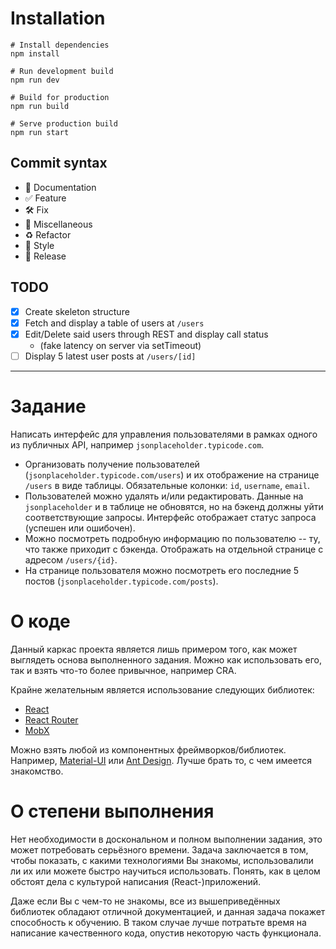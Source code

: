 # Installation

```shell
# Install dependencies
npm install

# Run development build
npm run dev

# Build for production
npm run build

# Serve production build
npm run start
```

## Commit syntax 

* :blue_book: Documentation
* :white_check_mark: Feature
* :hammer_and_wrench: Fix
* :corn: Miscellaneous
* :recycle: Refactor
* :art: Style
* :milky_way: Release

## TODO

- [X] Create skeleton structure
- [X] Fetch and display a table of users at `/users`
- [X] Edit/Delete said users through REST and display call status
    * (fake latency on server via setTimeout)
- [ ] Display 5 latest user posts at `/users/[id]`

---

# Задание

Написать интерфейс для управления пользователями в рамках одного из публичных API,
например `jsonplaceholder.typicode.com`.

- Организовать получение пользователей (`jsonplaceholder.typicode.com/users`) и их отображение
  на странице `/users` в виде таблицы. Обязательные колонки: `id`, `username`, `email`.
- Пользователей можно удалять и/или редактировать. Данные на `jsonplaceholder` и в таблице не обновятся,
  но на бэкенд должны уйти соответствующие запросы. Интерфейс отображает статус запроса (успешен или ошибочен).
- Можно посмотреть подробную информацию по пользователю -- ту, что также приходит с бэкенда.
  Отображать на отдельной странице с адресом `/users/{id}`.
- На странице пользователя можно посмотреть его последние 5 постов (`jsonplaceholder.typicode.com/posts`).

# О коде

Данный каркас проекта является лишь примером того, как может выглядеть основа выполненного задания.
Можно как использовать его, так и взять что-то более привычное, например CRA.

Крайне желательным является использование следующих библиотек:

- [React](https://reactjs.org/)
- [React Router](https://reacttraining.com/react-router/)
- [MobX](https://mobx.js.org/)

Можно взять любой из компонентных фреймворков/библиотек.
Например, [Material-UI](https://material-ui.com/) или [Ant Design](https://ant.design/).
Лучше брать то, с чем имеется знакомство.

# О степени выполнения

Нет необходимости в доскональном и полном выполнении задания, это может потребовать серьёзного времени.
Задача заключается в том, чтобы показать, с какими технологиями Вы знакомы, использовалили ли их
или можете быстро научиться использовать. Понять, как в целом обстоят дела с культурой написания (React-)приложений.

Даже если Вы с чем-то не знакомы, все из вышеприведённых библиотек обладают отличной документацией,
и данная задача покажет способность к обучению. В таком случае лучше потратьте время на написание
качественного кода, опустив некоторую часть функционала.
